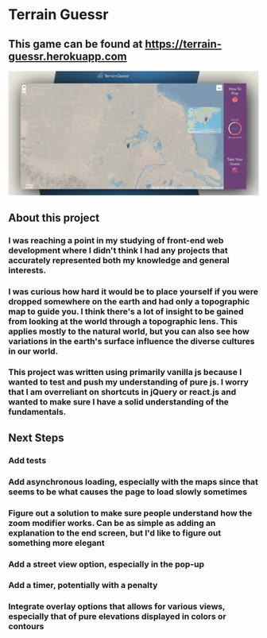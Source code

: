 # Terrain Guessr

## This game can be found at https://terrain-guessr.herokuapp.com

![img](https://github.com/lbakin/lbakin.github.io/blob/master/public/images/portfolio/Terrain-Guessr.png)

## About this project

### I was reaching a point in my studying of front-end web development where I didn't think I had any projects that accurately represented both my knowledge and general interests.
### I was curious how hard it would be to place yourself if you were dropped somewhere on the earth and had only a topographic map to guide you. I think there's a lot of insight to be gained from looking at the world through a topographic lens. This applies mostly to the natural world, but you can also see how variations in the earth's surface influence the diverse cultures in our world.
### This project was written using primarily vanilla js because I wanted to test and push my understanding of pure js. I worry that I am overreliant on shortcuts in jQuery or react.js and wanted to make sure I have a solid understanding of the fundamentals.

## Next Steps

### Add tests
### Add asynchronous loading, especially with the maps since that seems to be what causes the page to load slowly sometimes
### Figure out a solution to make sure people understand how the zoom modifier works. Can be as simple as adding an explanation to the end screen, but I'd like to figure out something more elegant
### Add a street view option, especially in the pop-up
### Add a timer, potentially with a penalty
### Integrate overlay options that allows for various views, especially that of pure elevations displayed in colors or contours
